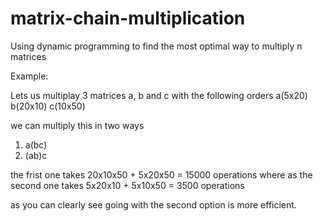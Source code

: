 # matrix-chain-multiplication
Using dynamic programming to find the most optimal way to multiply n matrices

Example:

Lets us multiplay 3 matrices a, b and c
with the following orders
a(5x20) b(20x10) c(10x50)

we can multiply this in two ways

1. a(bc)
2. (ab)c

the frist one takes 20x10x50 + 5x20x50 = 15000 operations
where as the second one takes 5x20x10 + 5x10x50 = 3500 operations 

as you can clearly see going with the second option is more efficient.
